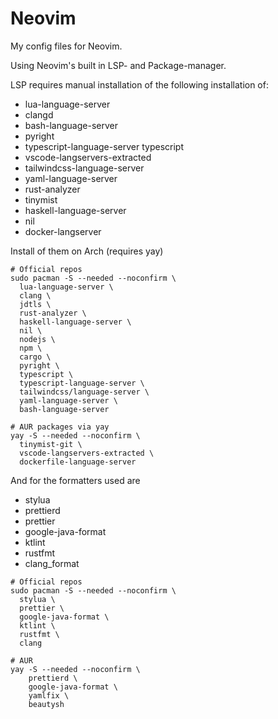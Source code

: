 # Neovim

My config files for Neovim.

Using Neovim's built in LSP- and Package-manager.

LSP requires manual installation of the following installation of:

- lua-language-server
- clangd
- bash-language-server
- pyright
- typescript-language-server typescript
- vscode-langservers-extracted
- tailwindcss-language-server
- yaml-language-server
- rust-analyzer
- tinymist
- haskell-language-server
- nil
- docker-langserver

Install of them on Arch (requires yay)

```
# Official repos
sudo pacman -S --needed --noconfirm \
  lua-language-server \
  clang \
  jdtls \
  rust-analyzer \
  haskell-language-server \
  nil \
  nodejs \
  npm \
  cargo \
  pyright \
  typescript \
  typescript-language-server \
  tailwindcss/language-server \
  yaml-language-server \
  bash-language-server

# AUR packages via yay
yay -S --needed --noconfirm \
  tinymist-git \
  vscode-langservers-extracted \
  dockerfile-language-server

```

And for the formatters used are

- stylua
- prettierd
- prettier
- google-java-format
- ktlint
- rustfmt
- clang_format

```
# Official repos
sudo pacman -S --needed --noconfirm \
  stylua \
  prettier \
  google-java-format \
  ktlint \
  rustfmt \
  clang

# AUR
yay -S --needed --noconfirm \
    prettierd \
    google-java-format \
    yamlfix \
    beautysh
```
